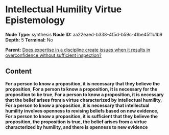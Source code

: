 # Intellectual Humility Virtue Epistemology

**Node Type:** synthesis
**Node ID:** aa22eaed-b338-4f5d-b59c-41be45f1c1b9
**Depth:** 5
**Terminal:** No

**Parent:** [Does expertise in a discipline create issues when it results in overconfidence without sufficient inspection?](does-expertise-in-a-discipline-create-issues-when-it-results-in-overconfidence-without-sufficient-inspection-antithesis-325b38a1-319b-442e-90d7-c3c725bb0bc9.md)

## Content

**For a person to know a proposition, it is necessary that they believe the proposition**, **For a person to know a proposition, it is necessary for the proposition to be true**, **For a person to know a proposition, it is necessary that the belief arises from a virtue characterized by intellectual humility**, **For a person to know a proposition, it is necessary that intellectual humility involves openness to revising beliefs based on new evidence**, **For a person to know a proposition, it is sufficient that they believe the proposition, the proposition is true, the belief arises from a virtue characterized by humility, and there is openness to new evidence**
